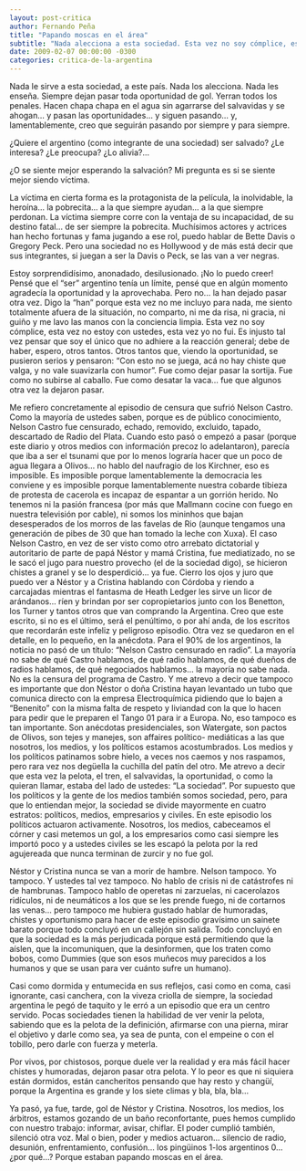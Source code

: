 ```yaml
---
layout: post-critica
author: Fernando Peña
title: "Papando moscas en el área"
subtitle: "Nada alecciona a esta sociedad. Esta vez no soy cómplice, esta vez no estoy con ustedes. Me refiero a la censura que sufrió Nelson Castro."
date: 2009-02-07 00:00:00 -0300
categories: critica-de-la-argentina
---
```

Nada le sirve a esta sociedad, a este país. Nada los alecciona. Nada les enseña. Siempre dejan pasar toda oportunidad de gol. Yerran todos los penales. Hacen chapa chapa en el agua sin agarrarse del salvavidas y se ahogan... y pasan las oportunidades... y siguen pasando... y, lamentablemente, creo que seguirán pasando por siempre y para siempre.

¿Quiere el argentino (como integrante de una sociedad) ser salvado? ¿Le interesa? ¿Le preocupa? ¿Lo alivia?...

¿O se siente mejor esperando la salvación? Mi pregunta es si se siente mejor siendo víctima.

La víctima en cierta forma es la protagonista de la película, la inolvidable, la heroína... la pobrecita... a la que siempre ayudan... a la que siempre perdonan. La víctima siempre corre con la ventaja de su incapacidad, de su destino fatal... de ser siempre la pobrecita. Muchísimos actores y actrices han hecho fortunas y fama jugando a ese rol, puedo hablar de Bette Davis o Gregory Peck. Pero una sociedad no es Hollywood y de más está decir que sus integrantes, si juegan a ser la Davis o Peck, se las van a ver negras.

Estoy sorprendidísimo, anonadado, desilusionado. ¡No lo puedo creer! Pensé que el “ser” argentino tenía un límite, pensé que en algún momento agradecía la oportunidad y la aprovechaba. Pero no... la han dejado pasar otra vez. Digo la “han” porque esta vez no me incluyo para nada, me siento totalmente afuera de la situación, no comparto, ni me da risa, ni gracia, ni guiño y me lavo las manos con la conciencia limpia. Esta vez no soy cómplice, esta vez no estoy con ustedes, esta vez yo no fui. Es injusto tal vez pensar que soy el único que no adhiere a la reacción general; debe de haber, espero, otros tantos. Otros tantos que, viendo la oportunidad, se pusieron serios y pensaron: “Con esto no se juega, acá no hay chiste que valga, y no vale suavizarla con humor”. Fue como dejar pasar la sortija. Fue como no subirse al caballo. Fue como desatar la vaca... fue que algunos otra vez la dejaron pasar.

Me refiero concretamente al episodio de censura que sufrió Nelson Castro. Como la mayoría de ustedes saben, porque es de público conocimiento, Nelson Castro fue censurado, echado, removido, excluido, tapado, descartado de Radio del Plata. Cuando esto pasó o empezó a pasar (porque este diario y otros medios con información precoz lo adelantaron), parecía que iba a ser el tsunami que por lo menos lograría hacer que un poco de agua llegara a Olivos... no hablo del naufragio de los Kirchner, eso es imposible. Es imposible porque lamentablemente la democracia les conviene y es imposible porque lamentablemente nuestra cobarde tibieza de protesta de cacerola es incapaz de espantar a un gorrión herido. No tenemos ni la pasión francesa (por más que Mallmann cocine con fuego en nuestra televisión por cable), ni somos los mininhos que bajan desesperados de los morros de las favelas de Rio (aunque tengamos una generación de pibes de 30 que han tomado la leche con Xuxa). El caso Nelson Castro, en vez de ser visto como otro arrebato dictatorial y autoritario de parte de papá Néstor y mamá Cristina, fue mediatizado, no se le sacó el jugo para nuestro provecho (el de la sociedad digo), se hicieron chistes a granel y se lo desperdició... ya fue. Cierro los ojos y juro que puedo ver a Néstor y a Cristina hablando con Córdoba y riendo a carcajadas mientras el fantasma de Heath Ledger les sirve un licor de arándanos... ríen y brindan por ser copropietarios junto con los Benetton, los Turner y tantos otros que van comprando la Argentina. Creo que este escrito, si no es el último, será el penúltimo, o por ahí anda, de los escritos que recordarán este infeliz y peligroso episodio. Otra vez se quedaron en el detalle, en lo pequeño, en la anécdota. Para el 90% de los argentinos, la noticia no pasó de un título: “Nelson Castro censurado en radio”. La mayoría no sabe de qué Castro hablamos, de qué radio hablamos, de qué dueños de radios hablamos, de qué negociados hablamos... la mayoría no sabe nada. No es la censura del programa de Castro. Y me atrevo a decir que tampoco es importante que don Néstor o doña Cristina hayan levantado un tubo que comunica directo con la empresa Electroquímica pidiendo que lo bajen a “Benenito” con la misma falta de respeto y liviandad con la que lo hacen para pedir que le preparen el Tango 01 para ir a Europa. No, eso tampoco es tan importante. Son anécdotas presidenciales, son Watergate, son pactos de Olivos, son tejes y manejes, son affaires político- mediáticas a las que nosotros, los medios, y los políticos estamos acostumbrados. Los medios y los políticos patinamos sobre hielo, a veces nos caemos y nos raspamos, pero rara vez nos degüella la cuchilla del patín del otro. Me atrevo a decir que esta vez la pelota, el tren, el salvavidas, la oportunidad, o como la quieran llamar, estaba del lado de ustedes: “La sociedad”. Por supuesto que los políticos y la gente de los medios también somos sociedad, pero, para que lo entiendan mejor, la sociedad se divide mayormente en cuatro estratos: políticos, medios, empresarios y civiles. En este episodio los políticos actuaron activamente. Nosotros, los medios, cabeceamos el córner y casi metemos un gol, a los empresarios como casi siempre les importó poco y a ustedes civiles se les escapó la pelota por la red agujereada que nunca terminan de zurcir y no fue gol.

Néstor y Cristina nunca se van a morir de hambre. Nelson tampoco. Yo tampoco. Y ustedes tal vez tampoco. No hablo de crisis ni de catástrofes ni de hambrunas. Tampoco hablo de operetas ni zarzuelas, ni cacerolazos ridículos, ni de neumáticos a los que se les prende fuego, ni de cortarnos las venas... pero tampoco me hubiera gustado hablar de humoradas, chistes y oportunismo para hacer de este episodio gravísimo un sainete barato porque todo concluyó en un callejón sin salida. Todo concluyó en que la sociedad es la más perjudicada porque está permitiendo que la aíslen, que la incomuniquen, que la desinformen, que los traten como bobos, como Dummies (que son esos muñecos muy parecidos a los humanos y que se usan para ver cuánto sufre un humano).

Casi como dormida y entumecida en sus reflejos, casi como en coma, casi ignorante, casi canchera, con la viveza criolla de siempre, la sociedad argentina le pegó de taquito y le erró a un episodio que era un centro servido. Pocas sociedades tienen la habilidad de ver venir la pelota, sabiendo que es la pelota de la definición, afirmarse con una pierna, mirar el objetivo y darle como sea, ya sea de punta, con el empeine o con el tobillo, pero darle con fuerza y meterla.

Por vivos, por chistosos, porque duele ver la realidad y era más fácil hacer chistes y humoradas, dejaron pasar otra pelota. Y lo peor es que ni siquiera están dormidos, están cancheritos pensando que hay resto y changüí, porque la Argentina es grande y los siete climas y bla, bla, bla...

Ya pasó, ya fue, tarde, gol de Néstor y Cristina. Nosotros, los medios, los árbitros, estamos gozando de un baño reconfortante, pues hemos cumplido con nuestro trabajo: informar, avisar, chiflar. El poder cumplió también, silenció otra voz. Mal o bien, poder y medios actuaron... silencio de radio, desunión, enfrentamiento, confusión... los pingüinos 1-los argentinos 0... ¿por qué...? Porque estaban papando moscas en el área.

